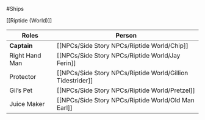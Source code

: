 
#Ships 

[[Riptide (World)]]


| Roles          | Person                  |
| -------------- | ----------------------- |
| **Captain**    | [[NPCs/Side Story NPCs/Riptide World/Chip]]                |
| Right Hand Man | [[NPCs/Side Story NPCs/Riptide World/Jay Ferin]]           |
| Protector      | [[NPCs/Side Story NPCs/Riptide World/Gillion Tidestrider]] |
| Gil’s Pet      | [[NPCs/Side Story NPCs/Riptide World/Pretzel]]             |
| Juice Maker    | [[NPCs/Side Story NPCs/Riptide World/Old Man Earl]]        |



